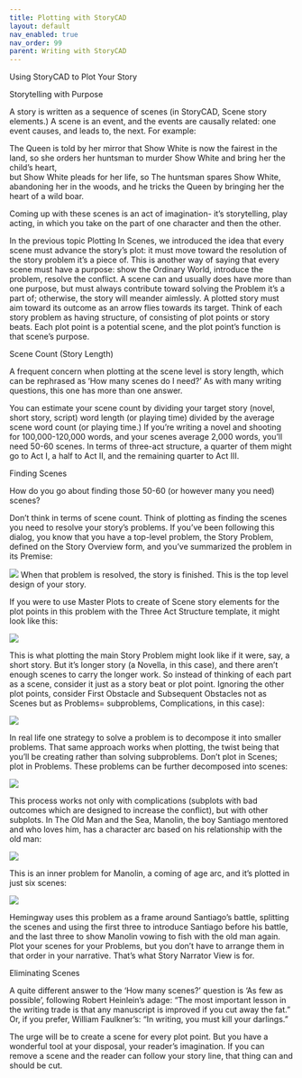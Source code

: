 ```yaml
---
title: Plotting with StoryCAD
layout: default
nav_enabled: true
nav_order: 99
parent: Writing with StoryCAD
---
```


Using StoryCAD to Plot Your Story


Storytelling with Purpose

A story is written as a sequence of scenes (in StoryCAD, Scene story elements.) A scene is an event, and the events are causally related: one event causes, and leads to, the next. For example:

The Queen is told by her mirror that Show White is now the fairest in the land, 
so she orders her huntsman to murder Show White and bring her the child’s heart,                     
but Show White pleads for her life, 
            so The huntsman spares Show White, abandoning her in the woods,
            and he tricks the Queen by bringing her the heart of a wild boar.

Coming up with these scenes is an act of imagination- it’s storytelling, play acting, in which you take on the part of one character and then the other.

In the previous topic Plotting In Scenes, we introduced the idea that every scene must advance the story’s plot: it must move toward the resolution of the story problem it’s a piece of.  This is another way of saying that every scene must have a purpose: show the Ordinary World, introduce the problem, resolve the conflict. A scene can and usually does have more than one purpose, but  must always contribute toward solving the Problem  it’s a part of; otherwise, the story will meander aimlessly. A plotted story must aim toward its outcome as an arrow flies towards its target. Think of each story problem as having structure, of consisting of plot points or story beats. Each plot point is a potential scene, and the plot point’s function is that scene’s purpose.

Scene Count (Story Length)

A frequent concern when plotting at the scene level is story length, which can be rephrased as ‘How many scenes do I need?’ As with many writing questions, this one has more than one answer. 

You can estimate your scene count by dividing your target story (novel, short story, script) word length (or playing time) divided by the average scene word count (or playing time.) If you’re writing a novel and shooting for 100,000-120,000 words, and your scenes average 2,000 words, you’ll need 50-60 scenes. In terms of three-act structure, a quarter of them might go to Act I, a  half to Act II, and the remaining quarter to Act III.

Finding Scenes

How do you go about finding those 50-60  (or however many you need) scenes?  

Don’t think in terms of scene count. Think of plotting as finding the scenes you need to resolve your story’s problems.  If you’ve been following this dialog, you know that you  have a top-level problem, the Story Problem, defined on the Story Overview form, and you’ve summarized the problem in its Premise:

![](/media/Plotting-with-StoryCAD-Premise.png)
 When that problem is resolved, the story is finished. This is the top level design of your story.

If you were to use Master Plots to create of Scene story elements for the plot points in this problem with the Three Act Structure template, it might look like this:

![](/media/Plotting-with-StoryCAD-Story-Problem-MasterPlots-Scene-list.png)

This is what plotting the main Story Problem might look like if it were, say, a short story. But it’s longer story (a Novella, in this case), and there aren’t enough scenes to carry the longer work. So instead of thinking of each part as  a scene, consider it just as a story beat or plot point. Ignoring the other plot points, consider First Obstacle and Subsequent Obstacles not as Scenes but as Problems= subproblems, Complications, in this case):

![](/media/Plotting-with-StoryCAD-Complication-SubProblems.png)

In real life one strategy to solve a problem is to decompose it into smaller problems. That same approach works when plotting, the twist being that you’ll be creating rather than solving subproblems. Don’t plot in Scenes;  plot in Problems. These problems can be further decomposed into scenes:

![](/media/Plotting-with-StoryCAD-SubProblems-Epanded-into-Scenes.png)

This process works not only with complications (subplots with bad outcomes which are designed to increase the conflict), but with other subplots. In The Old Man and the Sea, Manolin, the boy Santiago mentored and who loves him, has a character arc based on his relationship with the old man:

![](/media/PlottingWithStoryCADOldManCharArc.png)

This is an inner problem for Manolin, a coming of age arc, and it’s plotted in just six scenes:

![](/media/PlottingWithStoryCADOldManSixScenes.png)

Hemingway uses this problem as a frame around Santiago’s battle, splitting the scenes and using the first three to introduce Santiago before his battle, and the last three to show Manolin vowing to fish with the old man again. Plot your scenes for your Problems, but you don’t have to arrange them in that order in your narrative. That’s what Story Narrator View is for.

Eliminating Scenes 

A quite different answer to the ‘How many scenes?’ question is ‘As few as possible’, following Robert Heinlein’s adage: “The most important lesson in the writing trade is that any manuscript is improved if you cut away the fat.” Or, if you prefer, William Faulkner’s: “In writing, you must kill your darlings.”

The urge will be to create a scene for every plot point.  But you have a wonderful tool at your disposal, your reader’s imagination. If you can remove a scene and the reader can follow your story line, that thing can and should be cut.
